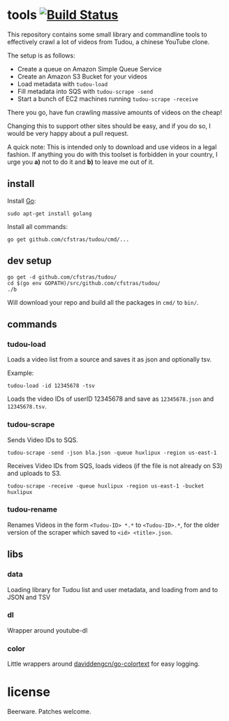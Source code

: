 # tools [![Build Status](https://travis-ci.org/cfstras/tudou.svg?branch=master)](https://travis-ci.org/cfstras/tudou)

This repository contains some small library and commandline tools to effectively
crawl a lot of videos from Tudou, a chinese YouTube clone.

The setup is as follows:

- Create a queue on Amazon Simple Queue Service
- Create an Amazon S3 Bucket for your videos
- Load metadata with `tudou-load`
- Fill metadata into SQS with `tudou-scrape -send`
- Start a bunch of EC2 machines running `tudou-scrape -receive`

There you go, have fun crawling massive amounts of videos on the cheap!

Changing this to support other sites should be easy, and if you do so, I would be
very happy about a pull request.

A quick note:
This is intended only to download and use videos in a legal fashion. If anything
you do with this toolset is forbidden in your country, I urge you **a)** not to
do it and **b)** to leave me out of it.

## install

Install [Go](http://golang.org):

    sudo apt-get install golang

Install all commands:

    go get github.com/cfstras/tudou/cmd/...

## dev setup

    go get -d github.com/cfstras/tudou/
    cd $(go env GOPATH)/src/github.com/cfstras/tudou/
    ./b

Will download your repo and build all the packages in `cmd/` to `bin/`.

## commands

### tudou-load

Loads a video list from a source and saves it as json and optionally tsv.

Example:

    tudou-load -id 12345678 -tsv

Loads the video IDs of userID 12345678 and save as `12345678.json` and `12345678.tsv`.

### tudou-scrape

Sends Video IDs to SQS.

    tudou-scrape -send -json bla.json -queue huxlipux -region us-east-1

Receives Video IDs from SQS, loads videos (if the file is not already on S3) and uploads to S3.

    tudou-scrape -receive -queue huxlipux -region us-east-1 -bucket huxlipux

### tudou-rename

Renames Videos in the form `<Tudou-ID> *.*` to `<Tudou-ID>.*`, for the older version of the scraper which saved to `<id> <title>.json`.

## libs

### data

Loading library for Tudou list and user metadata, and loading from and to JSON and TSV

### dl

Wrapper around youtube-dl

### color

Little wrappers around [daviddengcn/go-colortext](http://github.com/daviddengcn/go-colortext) for easy logging.

# license

Beerware. Patches welcome.

